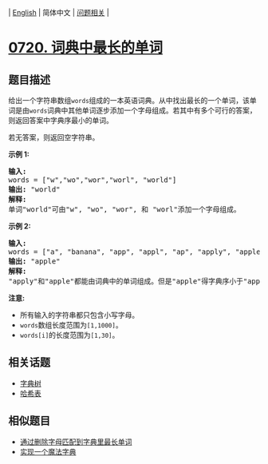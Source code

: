 
| [English](README_EN.md) | 简体中文 | [问题相关](QUESTION.md) |
# [0720. 词典中最长的单词](https://leetcode-cn.com/problems/longest-word-in-dictionary/)
## 题目描述
<p>给出一个字符串数组<code>words</code>组成的一本英语词典。从中找出最长的一个单词，该单词是由<code>words</code>词典中其他单词逐步添加一个字母组成。若其中有多个可行的答案，则返回答案中字典序最小的单词。</p>

<p>若无答案，则返回空字符串。</p>

<p><strong>示例 1:</strong></p>

<pre>
<strong>输入:</strong> 
words = [&quot;w&quot;,&quot;wo&quot;,&quot;wor&quot;,&quot;worl&quot;, &quot;world&quot;]
<strong>输出:</strong> &quot;world&quot;
<strong>解释:</strong> 
单词&quot;world&quot;可由&quot;w&quot;, &quot;wo&quot;, &quot;wor&quot;, 和 &quot;worl&quot;添加一个字母组成。
</pre>

<p><strong>示例 2:</strong></p>

<pre>
<strong>输入:</strong> 
words = [&quot;a&quot;, &quot;banana&quot;, &quot;app&quot;, &quot;appl&quot;, &quot;ap&quot;, &quot;apply&quot;, &quot;apple&quot;]
<strong>输出:</strong> &quot;apple&quot;
<strong>解释:</strong> 
&quot;apply&quot;和&quot;apple&quot;都能由词典中的单词组成。但是&quot;apple&quot;得字典序小于&quot;apply&quot;。
</pre>

<p><strong>注意:</strong></p>

<ul>
	<li>所有输入的字符串都只包含小写字母。</li>
	<li><code>words</code>数组长度范围为<code>[1,1000]</code>。</li>
	<li><code>words[i]</code>的长度范围为<code>[1,30]</code>。</li>
</ul>

## 相关话题
- [字典树](https://leetcode-cn.com/tag/trie)
- [哈希表](https://leetcode-cn.com/tag/hash-table)
## 相似题目
- [通过删除字母匹配到字典里最长单词](../0524/README.md)
- [实现一个魔法字典](../0676/README.md)
